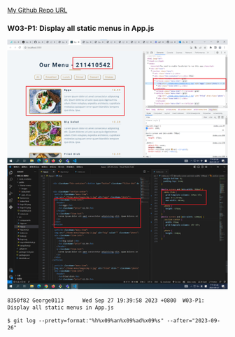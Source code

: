 [My Github Repo URL](https://github.com/George0113/1121-wp1-demo-211410542.git)

### W03-P1: Display all static menus in App.js

![](w03-p1-1.png)
![](w03-p1-2.png)

```
8350f82 George0113      Wed Sep 27 19:39:58 2023 +0800  W03-P1: Display all static menus in App.js
```

```
$ git log --pretty=format:"%h%x09%an%x09%ad%x09%s" --after="2023-09-26"

```

